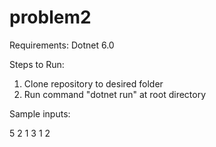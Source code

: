 # problem2

Requirements: 
Dotnet 6.0

Steps to Run: 
1) Clone repository to desired folder
2) Run command "dotnet run" at root directory

Sample inputs:

5
2 1 3 1 2
